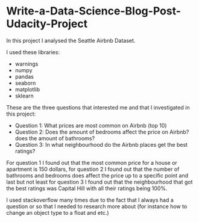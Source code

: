 # Write-a-Data-Science-Blog-Post-Udacity-Project

In this project I analysed the Seattle Airbnb Dataset.

I used these libraries:
* warnings
* numpy
* pandas
* seaborn
* matplotlib
* sklearn

These are the three questions that interested me and that I investigated in this project:
* Question 1: What prices are most common on Airbnb (top 10)
* Question 2: Does the amount of bedrooms affect the price on Airbnb? does the amount of bathrooms?
* Question 3: In what neighbourhood do the Airbnb places get the best ratings?

For question 1 I found out that the most common price for a house or apartment is 150 dollars, for question 2 I found out that the number of bathrooms and bedrooms does affect the price up to a specific point and last but not least for question 3 I found out that the neighbourhood that got the best ratings was Capital Hill with all their ratings being 100%.

I used stackoverflow many times due to the fact that I always had a question or so that I needed to research more about (for instance how to change an object type to a float and etc.)

